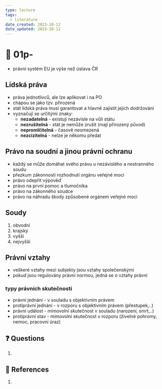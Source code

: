 ```yaml
---
type: lecture
tags:
  - literature
date_created: 2023-10-12
date_updated: 2023-10-12
---
```


# 🏫 01p-

- právní systém EU je výše než ústava ČR

## Lidská práva

- práva jednotlivců, ale lze aplikovat i na PO
- chápou se jako tzv. přirozená
- stát lidská práva musí garantovat a hlavně zajistit jejich dodržování
- vyznačují se určitými znaky:
	- **nezadatelná** - existují nezávisle na vůli státu
	- **nezrušitelná** - stát je nemůže zrušit (mají přirozený původ)
	- **nepromlčitelná** - časově neomezená
	- **nezcizitelná** - nelze je někomu předat

## Právo na soudní a jinou právní ochranu

- každý se může domáhat svého právu u nezávislého a nestranného soudu
- přezkum zákonnosti rozhodnutí orgánu veřejné moci
- právo odepřít výpověď
- právo na první pomoc a tlumočníka
- právo na zákonného soudce
- právo na náhradu škody způsobené orgánem veřejné moci

## Soudy

1. obvodní
2. krajský
3. vyšší
4. nejvyšší

## Právní vztahy

- veškeré vztahy mezi subjekty jsou vztahy společenskými
- pokud jsou regulovány právní normou, jedná se o vztahy právní

### typy právních skutečností

- právní jednání - v souladu s objektivním právem
- protiprávní jednání - v rozporu s objektivním právem (přestupek,..)
- právní událost - mimovolní skutečnost v souladu (narození, smrt,..)
- protiprávní stav - mimovolní skutečnost v rozporu (živelné pohromy, nemoc, pracovní úraz)

## ❓ Questions

1. 

## 🔗 References

1. 
